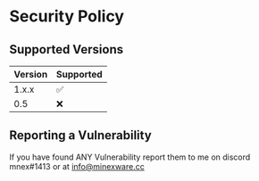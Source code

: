# Security Policy

## Supported Versions


| Version | Supported          |
| ------- | ------------------ |
| 1.x.x   | :white_check_mark: |
| 0.5     | :x:                |

## Reporting a Vulnerability

If you have found ANY Vulnerability report them to me on discord mnex#1413
or at info@minexware.cc
